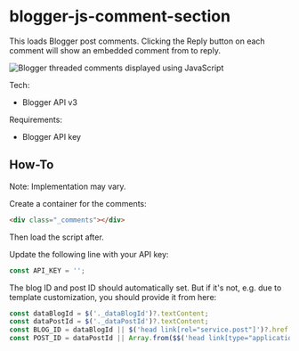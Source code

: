 # blogger-js-comment-section

This loads Blogger post comments. Clicking the Reply button on each comment will show an embedded comment from to reply.

![Blogger threaded comments displayed using JavaScript](https://blogger.googleusercontent.com/img/a/AVvXsEjo3BNobLlVu99pj9dHaxotsWSZWJRYYFvgy6cTXgOoZBfAivLla5fNibFcUk97xC7sUH80LPQiFTwuxxxCb_eElWLGVmd-vqgOY_CVlV43hLvW2JDOu3UDp97Pv8KSm9IY_ha9ODmeX15828LR4uNew3MSKJq-Cd4aUbcwRhjlCZENgVqdLdgtJ_6m-WbI)

Tech:
- Blogger API v3

Requirements:
- Blogger API key

## How-To

Note: Implementation may vary.

Create a container for the comments:
```html
<div class="_comments"></div>
```

Then load the script after.

Update the following line with your API key:
```js
const API_KEY = '';
```

The blog ID and post ID should automatically set. But if it's not, e.g. due to template customization, you should provide it from here:
```js
const dataBlogId = $('._dataBlogId')?.textContent;
const dataPostId = $('._dataPostId')?.textContent;
const BLOG_ID = dataBlogId || $('head link[rel="service.post"]')?.href.split('feeds/')[1].split('/')[0];
const POST_ID = dataPostId || Array.from($$('head link[type="application/atom+xml"]')).find(e => e.href.includes('comments/default'))?.href.split('feeds/')[1].split('/')[0];
```

